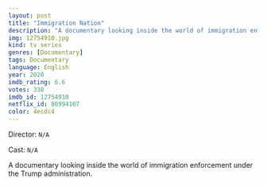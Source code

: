 ```yaml
---
layout: post
title: "Immigration Nation"
description: "A documentary looking inside the world of immigration enforcement under the Trump administration..."
img: 12754910.jpg
kind: tv series
genres: [Documentary]
tags: Documentary 
language: English
year: 2020
imdb_rating: 6.6
votes: 338
imdb_id: 12754910
netflix_id: 80994107
color: 4ecdc4
---
```

Director: `N/A`  

Cast: `N/A` 

A documentary looking inside the world of immigration enforcement under the Trump administration.